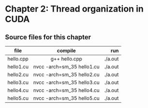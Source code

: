 # Chapter 2: Thread organization in CUDA

## Source files for this chapter


| file   |      compile      |  run |
|----------|:-------------:|------:|
| hello.cpp |  g++ hello.cpp | ./a.out |
| hello1.cu |  nvcc -arch=sm_35 hello1.cu | ./a.out |
| hello2.cu |  nvcc -arch=sm_35 hello2.cu | ./a.out |
| hello3.cu |  nvcc -arch=sm_35 hello3.cu | ./a.out |
| hello4.cu |  nvcc -arch=sm_35 hello4.cu | ./a.out |
| hello5.cu |  nvcc -arch=sm_35 hello5.cu | ./a.out |
